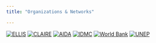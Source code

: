 ```yaml
---
title: "Organizations & Networks"

---
```


[![ELLIS](ellis.webp)](https://www.ellis.eu/)
[![CLAIRE](claire.webp)](https://claire-ai.org/)
[![AIDA](aida.webp)](http://www.i-aida.org/)
[![IDMC](idmc.webp)](https://www.internal-displacement.org/)
[![World Bank](worldbank.webp)](https://www.worldbank.org/)
[![UNEP](unep.webp)](https://www.unep.org/)